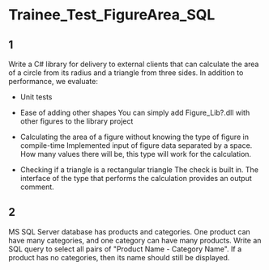 # Trainee_Test_FigureArea_SQL

## 1
Write a C# library for delivery to external clients that can calculate the area of ​​a circle from its radius and a triangle from three sides.
In addition to performance, we evaluate:
- Unit tests
- Ease of adding other shapes
 You can simply add Figure_Lib?.dll with other figures to the library project

- Calculating the area of a figure without knowing the type of figure in compile-time
 Implemented input of figure data separated by a space. How many values there will be, this type will work for the calculation.

- Checking if a triangle is a rectangular triangle
 The check is built in. The interface of the type that performs the calculation provides an output comment.
 
 ## 2
MS SQL Server database has products and categories.
One product can have many categories, and one category can have many products.
Write an SQL query to select all pairs of "Product Name - Category Name".
If a product has no categories, then its name should still be displayed.
